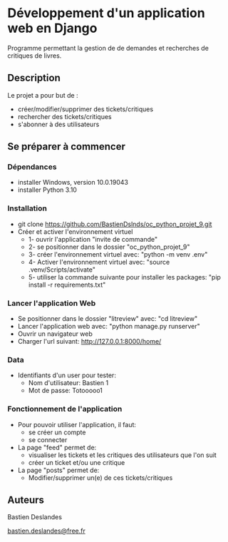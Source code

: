 # Développement d'un application web en Django
Programme permettant la gestion de de demandes et recherches de critiques de livres.

## Description

Le projet a pour but de :
* créer/modifier/supprimer des tickets/critiques
* rechercher des tickets/critiques
* s'abonner à des utilisateurs


## Se préparer à commencer

### Dépendances

* installer Windows, version 10.0.19043
* installer Python 3.10

### Installation

* git clone https://github.com/BastienDslnds/oc_python_projet_9.git
* Créer et activer l'environnement virtuel 
  * 1- ouvrir l'application "invite de commande"
  * 2- se positionner dans le dossier "oc_python_projet_9"
  * 3- créer l'environnement virtuel avec: "python -m venv .env"
  * 4- Activer l'environnement virtuel avec: "source .venv/Scripts/activate"
  * 5- utiliser la commande suivante pour installer les packages: "pip install -r requirements.txt"

### Lancer l'application Web

* Se positionner dans le dossier "litreview" avec: "cd litreview"
* Lancer l'application web avec: "python manage.py runserver"
* Ouvrir un navigateur web
* Charger l'url suivant: http://127.0.0.1:8000/home/


### Data
* Identifiants d'un user pour tester:
    * Nom d'utilisateur: Bastien 1
    * Mot de passe: Totooooo1

### Fonctionnement de l'application

* Pour pouvoir utiliser l'application, il faut:
    * se créer un compte
    * se connecter
* La page "feed" permet de:
    * visualiser les tickets et les critiques des utilisateurs que l'on suit
    * créer un ticket et/ou une critique
* La page "posts" permet de:
    * Modifier/supprimer un(e) de ces tickets/critiques


## Auteurs

Bastien Deslandes

bastien.deslandes@free.fr